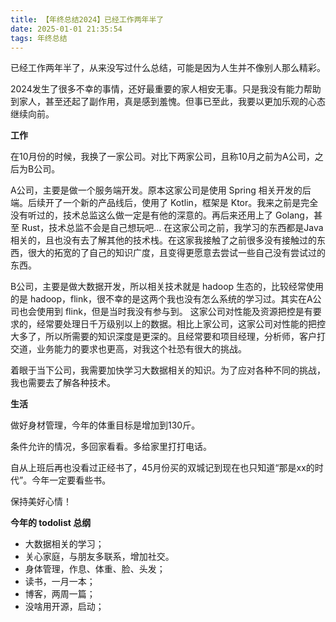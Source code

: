 ```yaml
---
title: 【年终总结2024】已经工作两年半了
date: 2025-01-01 21:35:54
tags: 年终总结
---
```


已经工作两年半了，从来没写过什么总结，可能是因为人生并不像别人那么精彩。

2024发生了很多不幸的事情，还好最重要的家人相安无事。只是我没有能力帮助到家人，甚至还起了副作用，真是感到羞愧。但事已至此，我要以更加乐观的心态继续向前。

**工作**

在10月份的时候，我换了一家公司。对比下两家公司，且称10月之前为A公司，之后为B公司。

A公司，主要是做一个服务端开发。原本这家公司是使用 Spring 相关开发的后端。后续开了一个新的产品线后，使用了 Kotlin，框架是 Ktor。我来之前是完全没有听过的，技术总监这么做一定是有他的深意的。再后来还用上了 Golang，甚至 Rust，技术总监不会是自己想玩吧...
在这家公司之前，我学习的东西都是Java相关的，且也没有去了解其他的技术栈。在这家我接触了之前很多没有接触过的东西，很大的拓宽的了自己的知识广度，且变得更愿意去尝试一些自己没有尝试过的东西。

B公司，主要是做大数据开发，所以相关技术就是 hadoop 生态的，比较经常使用的是 hadoop，flink，很不幸的是这两个我也没有怎么系统的学习过。其实在A公司也会使用到 flink，但是当时我没有参与到。
这家公司对性能及资源把控是有要求的，经常要处理日千万级别以上的数据。相比上家公司，这家公司对性能的把控大多了，所以所需要的知识深度是更深的。且经常要和项目经理，分析师，客户打交道，业务能力的要求也更高，对我这个社恐有很大的挑战。

着眼于当下公司，我需要加快学习大数据相关的知识。为了应对各种不同的挑战，我也需要去了解各种技术。

**生活**

做好身材管理，今年的体重目标是增加到130斤。

条件允许的情况，多回家看看。多给家里打打电话。

自从上班后再也没看过正经书了，45月份买的双城记到现在也只知道“那是xx的时代”。今年一定要看些书。

保持美好心情！

**今年的 todolist 总纲**

- 大数据相关的学习；
- 关心家庭，与朋友多联系，增加社交。
- 身体管理，作息、体重、脸、头发；
- 读书，一月一本；
- 博客，两周一篇；
- 没啥用开源，启动；
